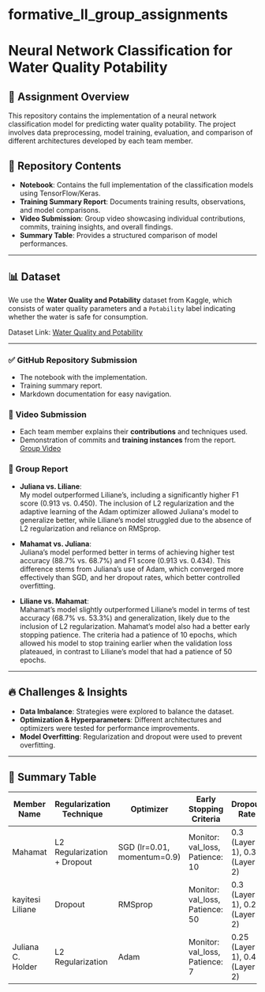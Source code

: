 # formative_II_group_assignments

# Neural Network Classification for Water Quality Potability

## 📌 Assignment Overview
This repository contains the implementation of a neural network classification model for predicting water quality potability. The project involves data preprocessing, model training, evaluation, and comparison of different architectures developed by each team member.

## 📂 Repository Contents
- **Notebook**: Contains the full implementation of the classification models using TensorFlow/Keras.
- **Training Summary Report**: Documents training results, observations, and model comparisons.
- **Video Submission**: Group video showcasing individual contributions, commits, training insights, and overall findings.
- **Summary Table**: Provides a structured comparison of model performances.

---

## 📊 Dataset
We use the **Water Quality and Potability** dataset from Kaggle, which consists of water quality parameters and a `Potability` label indicating whether the water is safe for consumption.

Dataset Link: [Water Quality and Potability](https://www.kaggle.com/datasets/uom190346a/water-quality-and-potability)

---

### ✅ **GitHub Repository Submission**
- The notebook with the implementation.
- Training summary report.
- Markdown documentation for easy navigation.

### 🎥 **Video Submission**
- Each team member explains their **contributions** and techniques used.
- Demonstration of commits and **training instances** from the report.
[Group Video](https://drive.google.com/drive/folders/1MfB5rXvLInY70BJNh4XIIpUoSBsaauYL?usp=drive_link)

### 📑 **Group Report**

- **Juliana vs. Liliane**:  
  My model outperformed Liliane’s, including a significantly higher F1 score (0.913 vs. 0.450). The inclusion of L2 regularization and the adaptive learning of the Adam optimizer allowed Juliana's model to generalize better, while Liliane’s model struggled due to the absence of L2 regularization and reliance on RMSprop.

- **Mahamat vs. Juliana**:  
  Juliana’s model performed better in terms of achieving higher test accuracy (88.7% vs. 68.7%) and F1 score (0.913 vs. 0.434). This difference stems from Juliana’s use of Adam, which converged more effectively than SGD, and her dropout rates, which better controlled overfitting.

- **Liliane vs. Mahamat**:  
  Mahamat’s model slightly outperformed Liliane’s model in terms of test accuracy (68.7% vs. 53.3%) and generalization, likely due to the inclusion of L2 regularization. Mahamat’s model also had a better early stopping patience. The criteria had a patience of 10 epochs, which allowed his model to stop training earlier when the validation loss plateaued, in contrast to Liliane’s model that had a patience of 50 epochs.





---

## 🔥 Challenges & Insights
- **Data Imbalance**: Strategies were explored to balance the dataset.
- **Optimization & Hyperparameters**: Different architectures and optimizers were tested for performance improvements.
- **Model Overfitting**: Regularization and dropout were used to prevent overfitting.

---

## 📝 Summary Table
| Member Name | Regularization Technique | Optimizer | Early Stopping Criteria | Dropout Rate | Train Accuracy | Test Accuracy | F1 Score |
|-------------|------------------------|-----------|-------------------------|--------------|----------------|--------------|---------|
| Mahamat    | L2 Regularization + Dropout | SGD (lr=0.01, momentum=0.9) | Monitor: val_loss, Patience: 10 | 0.3 (Layer 1), 0.3 (Layer 2) | 0.696 | 0.687 | 0.434 |
| kayitesi Liliane    | Dropout | RMSprop | Monitor: val_loss, Patience: 50 |0.3 (Layer 1), 0.2 (Layer 2) | 0.663	| 0.533 | 	0.450 |
| Juliana C. Holder   | L2 Regularization | Adam | Monitor: val_loss, Patience: 7 | 0.25 (Layer 1), 0.4 (Layer 2) | 0.897 | 0.887 | 0.913 |
